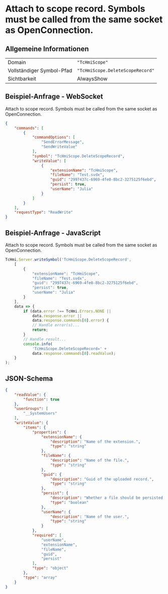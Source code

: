 # Attach to scope record. Symbols must be called from the same socket as OpenConnection.

## Allgemeine Informationen

|  |  |
| - | - |
| Domain | `"TcHmiScope"` |
| Vollständiger Symbol-Pfad | `"TcHmiScope.DeleteScopeRecord"` |
| Sichtbarkeit | AlwaysShow |

## Beispiel-Anfrage - WebSocket

Attach to scope record. Symbols must be called from the same socket as OpenConnection.
```json
{
    "commands": [
        {
            "commandOptions": [
                "SendErrorMessage",
                "SendWriteValue"
            ],
            "symbol": "TcHmiScope.DeleteScopeRecord",
            "writeValue": [
                {
                    "extensionName": "TcHmiScope",
                    "fileName": "Test.svdx",
                    "guid": "2997437c-6969-4fe0-8bc2-3275125f6ebd",
                    "persist": true,
                    "userName": "Julia"
                }
            ]
        }
    ],
    "requestType": "ReadWrite"
}
```

## Beispiel-Anfrage - JavaScript

Attach to scope record. Symbols must be called from the same socket as OpenConnection.
```javascript
TcHmi.Server.writeSymbol('TcHmiScope.DeleteScopeRecord',
    [
        {
            "extensionName": "TcHmiScope",
            "fileName": "Test.svdx",
            "guid": "2997437c-6969-4fe0-8bc2-3275125f6ebd",
            "persist": true,
            "userName": "Julia"
        }
    ],
    data => {
        if (data.error !== TcHmi.Errors.NONE ||
            data.response.error ||
            data.response.commands[0].error) {
            // Handle error(s)...
            return;
        }
        // Handle result...
        console.info(
            'TcHmiScope.DeleteScopeRecord=' +
            data.response.commands[0].readValue);
    }
);
```

## JSON-Schema

```json
{
    "readValue": {
        "function": true
    },
    "userGroups": [
        "__SystemUsers"
    ],
    "writeValue": {
        "items": {
            "properties": {
                "extensionName": {
                    "description": "Name of the extension.",
                    "type": "string"
                },
                "fileName": {
                    "description": "Name of the file.",
                    "type": "string"
                },
                "guid": {
                    "description": "Guid of the uploaded record.",
                    "type": "string"
                },
                "persist": {
                    "description": "Whether a file should be persisted (after shutdown of the extension the file will be deleted).",
                    "type": "boolean"
                },
                "userName": {
                    "description": "Name of the user.",
                    "type": "string"
                }
            },
            "required": [
                "userName",
                "extensionName",
                "fileName",
                "guid",
                "persist"
            ],
            "type": "object"
        },
        "type": "array"
    }
}
```
